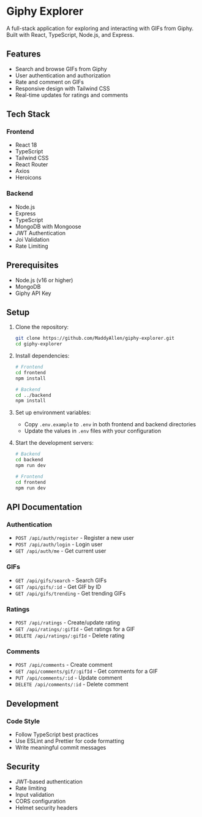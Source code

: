 # Giphy Explorer

A full-stack application for exploring and interacting with GIFs from Giphy. Built with React, TypeScript, Node.js, and Express.

## Features

- Search and browse GIFs from Giphy
- User authentication and authorization
- Rate and comment on GIFs
- Responsive design with Tailwind CSS
- Real-time updates for ratings and comments

## Tech Stack

### Frontend
- React 18
- TypeScript
- Tailwind CSS
- React Router
- Axios
- Heroicons

### Backend
- Node.js
- Express
- TypeScript
- MongoDB with Mongoose
- JWT Authentication
- Joi Validation
- Rate Limiting

## Prerequisites

- Node.js (v16 or higher)
- MongoDB
- Giphy API Key

## Setup

1. Clone the repository:
   ```bash
   git clone https://github.com/MaddyAllen/giphy-explorer.git
   cd giphy-explorer
   ```

2. Install dependencies:
   ```bash
   # Frontend
   cd frontend
   npm install

   # Backend
   cd ../backend
   npm install
   ```

3. Set up environment variables:
   - Copy `.env.example` to `.env` in both frontend and backend directories
   - Update the values in `.env` files with your configuration

4. Start the development servers:
   ```bash
   # Backend
   cd backend
   npm run dev

   # Frontend
   cd frontend
   npm run dev
   ```

## API Documentation

### Authentication
- `POST /api/auth/register` - Register a new user
- `POST /api/auth/login` - Login user
- `GET /api/auth/me` - Get current user

### GIFs
- `GET /api/gifs/search` - Search GIFs
- `GET /api/gifs/:id` - Get GIF by ID
- `GET /api/gifs/trending` - Get trending GIFs

### Ratings
- `POST /api/ratings` - Create/update rating
- `GET /api/ratings/:gifId` - Get ratings for a GIF
- `DELETE /api/ratings/:gifId` - Delete rating

### Comments
- `POST /api/comments` - Create comment
- `GET /api/comments/gif/:gifId` - Get comments for a GIF
- `PUT /api/comments/:id` - Update comment
- `DELETE /api/comments/:id` - Delete comment

## Development

### Code Style
- Follow TypeScript best practices
- Use ESLint and Prettier for code formatting
- Write meaningful commit messages

## Security

- JWT-based authentication
- Rate limiting
- Input validation
- CORS configuration
- Helmet security headers  
